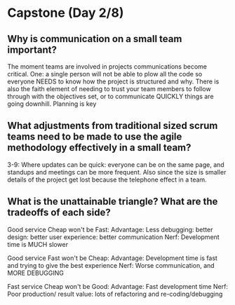 # Capstone (Day 2/8)

## Why is communication on a small team important?
The moment teams are involved in projects communications become critical. One: a single person
will not be able to plow all the code so everyone NEEDS to know how the project is structured and why.
There is also the faith element of needing to trust your team members to follow through with the objectives set,
or to communicate QUICKLY things are going downhill. Planning is key

## What adjustments from traditional sized scrum teams need to be made to use the agile methodology effectively in a small team?
3-9: Where updates can be quick: everyone can be on the same page, and standups and meetings can be more frequent.
Also since the size is smaller details of the project get lost because the telephone effect in a team.

## What is the unattainable triangle? What are the tradeoffs of each side?
Good service Cheap won't be Fast:
  Advantage: Less debugging: better design: better user experience: better communication
  Nerf: Development time is MUCH slower

Good service Fast won't be Cheap:
  Advantage: Development time is fast and trying to give the best experience
  Nerf: Worse communication, and MORE DEBUGGING

Fast service Cheap won't be Good:
  Advantage: Fast development time
  Nerf: Poor production/ result value: lots of refactoring and re-coding/debugging